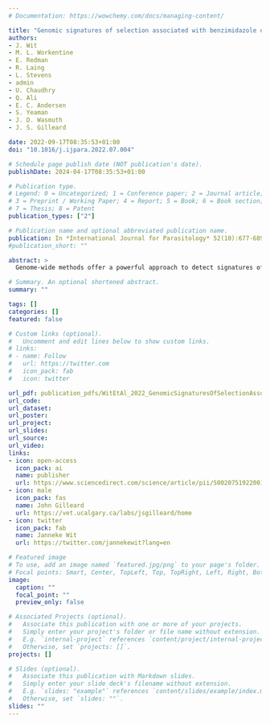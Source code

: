 ```yaml
---
# Documentation: https://wowchemy.com/docs/managing-content/

title: "Genomic signatures of selection associated with benzimidazole drug treatments in Haemonchus contortus field populations"
authors:
- J. Wit
- M. L. Workentine
- E. Redman
- R. Laing 
- L. Stevens 
- admin 
- U. Chaudhry
- Q. Ali
- E. C. Andersen
- S. Yeaman
- J. D. Wasmuth
- J. S. Gilleard

date: 2022-09-17T08:35:53+01:00
doi: "10.1016/j.ijpara.2022.07.004"

# Schedule page publish date (NOT publication's date).
publishDate: 2024-04-17T08:35:53+01:00

# Publication type.
# Legend: 0 = Uncategorized; 1 = Conference paper; 2 = Journal article;
# 3 = Preprint / Working Paper; 4 = Report; 5 = Book; 6 = Book section;
# 7 = Thesis; 8 = Patent
publication_types: ["2"]

# Publication name and optional abbreviated publication name.
publication: In *International Journal for Parasitology* 52(10):677-689
#publication_short: ""

abstract: >
  Genome-wide methods offer a powerful approach to detect signatures of drug selection. However, limited availability of suitable reference genomes and the difficulty of obtaining field populations with well-defined, distinct drug treatment histories mean there is little information on the signatures of selection in parasitic nematodes and on how best to detect them. This study addresses these knowledge gaps by using field populations of Haemonchus contortus with well-defined benzimidazole treatment histories, leveraging a recently completed chromosomal-scale reference genome assembly. We generated a panel of 49,393 genomic markers to genotype 20 individual adult worms from each of four H. contortus populations: two from closed sheep flocks with an approximate 20 year history of frequent benzimidazole treatment, and two populations with a history of little or no treatment. Sampling occurred in the same geographical region to limit genetic differentiation and maximise the detection sensitivity. A clear signature of selection was detected on chromosome I, centred on the isotype-1 β-tubulin gene. Two additional, but weaker, signatures of selection were detected; one near the middle of chromosome I spanning 3.75 Mbp and 259 annotated genes, and one on chromosome II spanning a region of 3.3 Mbp and 206 annotated genes, including the isotype-2 β-tubulin locus. We also assessed how sensitivity was impacted by sequencing depth, worm number, and pooled versus individual worm sequence data. This study provides the first known direct genome-wide evidence for any parasitic nematode, that the isotype-1 β-tubulin gene is quantitatively the single most important benzimidazole resistance locus. It also identified two additional genomic regions that likely contain benzimidazole resistance loci of secondary importance. This study provides an experimental framework to maximise the power of genome-wide approaches to detect signatures of selection driven by anthelmintic drug treatments in field populations of parasitic nematodes.

# Summary. An optional shortened abstract.
summary: ""

tags: []
categories: []
featured: false

# Custom links (optional).
#   Uncomment and edit lines below to show custom links.
# links:
# - name: Follow
#   url: https://twitter.com
#   icon_pack: fab
#   icon: twitter

url_pdf: publication_pdfs/WitEtAl_2022_GenomicSignaturesOfSelectionAssociatedWithBenzimidazoleDrugTreatmentsInHaemonchuscontortusFieldPopulations_IntJournalForParasitology.pdf
url_code:
url_dataset:
url_poster:
url_project:
url_slides:
url_source:
url_video:
links:
- icon: open-access
  icon_pack: ai
  name: publisher
  url: https://www.sciencedirect.com/science/article/pii/S0020751922001163
- icon: male
  icon_pack: fas
  name: John Gilleard
  url: https://vet.ucalgary.ca/labs/jsgilleard/home
- icon: twitter
  icon_pack: fab
  name: Janneke Wit
  url: https://twitter.com/jannekewit?lang=en

# Featured image
# To use, add an image named `featured.jpg/png` to your page's folder. 
# Focal points: Smart, Center, TopLeft, Top, TopRight, Left, Right, BottomLeft, Bottom, BottomRight.
image:
  caption: ""
  focal_point: ""
  preview_only: false

# Associated Projects (optional).
#   Associate this publication with one or more of your projects.
#   Simply enter your project's folder or file name without extension.
#   E.g. `internal-project` references `content/project/internal-project/index.md`.
#   Otherwise, set `projects: []`.
projects: []

# Slides (optional).
#   Associate this publication with Markdown slides.
#   Simply enter your slide deck's filename without extension.
#   E.g. `slides: "example"` references `content/slides/example/index.md`.
#   Otherwise, set `slides: ""`.
slides: ""
---
```

